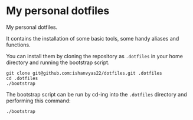 # My personal dotfiles

My personal dotfiles.

It contains the installation of some basic tools, some handy aliases and functions.

You can install them by cloning the repository as `.dotfiles` in your home directory and running the bootstrap script.

```
git clone git@github.com:ishanvyas22/dotfiles.git .dotfiles
cd .dotfiles
./bootstrap
```

The bootstrap script can be run by cd-ing into the `.dotfiles` directory and performing this command:

```bash
./bootstrap
```
